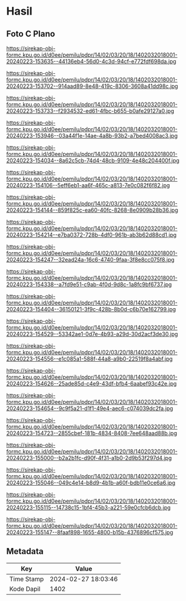 # Hasil

## Foto C Plano

https://sirekap-obj-formc.kpu.go.id/d0ee/pemilu/pdpr/14/02/03/20/18/1402032018001-20240223-153635--44136eb4-56d0-4c3d-94cf-e772fdf698da.jpg

https://sirekap-obj-formc.kpu.go.id/d0ee/pemilu/pdpr/14/02/03/20/18/1402032018001-20240223-153702--914aad89-8e48-419c-8306-3608a41dd98c.jpg

https://sirekap-obj-formc.kpu.go.id/d0ee/pemilu/pdpr/14/02/03/20/18/1402032018001-20240223-153733--f2934532-ed61-4fbc-b655-b0afe29127a0.jpg

https://sirekap-obj-formc.kpu.go.id/d0ee/pemilu/pdpr/14/02/03/20/18/1402032018001-20240223-153946--03a44f1e-14ae-4a8b-93b2-a7bed4008ac3.jpg

https://sirekap-obj-formc.kpu.go.id/d0ee/pemilu/pdpr/14/02/03/20/18/1402032018001-20240223-154034--8a62c5cb-74d4-48cb-9109-4e48c204400f.jpg

https://sirekap-obj-formc.kpu.go.id/d0ee/pemilu/pdpr/14/02/03/20/18/1402032018001-20240223-154106--5eff6eb1-aa6f-465c-a813-7e0c082f6f82.jpg

https://sirekap-obj-formc.kpu.go.id/d0ee/pemilu/pdpr/14/02/03/20/18/1402032018001-20240223-154144--859f825c-ea60-40fc-8268-8e0909b28b36.jpg

https://sirekap-obj-formc.kpu.go.id/d0ee/pemilu/pdpr/14/02/03/20/18/1402032018001-20240223-154214--e7ba0372-728b-4df0-961b-ab3b62d88cd1.jpg

https://sirekap-obj-formc.kpu.go.id/d0ee/pemilu/pdpr/14/02/03/20/18/1402032018001-20240223-154247--32ead24a-16c6-4740-9faa-3f8e8cc075f8.jpg

https://sirekap-obj-formc.kpu.go.id/d0ee/pemilu/pdpr/14/02/03/20/18/1402032018001-20240223-154338--a7fd9e51-c9ab-4f0d-9d8c-1a8fc9bf6737.jpg

https://sirekap-obj-formc.kpu.go.id/d0ee/pemilu/pdpr/14/02/03/20/18/1402032018001-20240223-154404--36150121-3f9c-428b-8b0d-c6b70e162799.jpg

https://sirekap-obj-formc.kpu.go.id/d0ee/pemilu/pdpr/14/02/03/20/18/1402032018001-20240223-154529--53342ae1-0d7e-4b93-a29d-30d2acf3de30.jpg

https://sirekap-obj-formc.kpu.go.id/d0ee/pemilu/pdpr/14/02/03/20/18/1402032018001-20240223-154556--e1c085a1-588f-44a8-a9b0-22519f8a4abf.jpg

https://sirekap-obj-formc.kpu.go.id/d0ee/pemilu/pdpr/14/02/03/20/18/1402032018001-20240223-154626--25ade85d-c4e9-43df-bfb4-6aabef93c42e.jpg

https://sirekap-obj-formc.kpu.go.id/d0ee/pemilu/pdpr/14/02/03/20/18/1402032018001-20240223-154654--9c9f5a21-d1f1-49e4-aec6-c074039dc2fa.jpg

https://sirekap-obj-formc.kpu.go.id/d0ee/pemilu/pdpr/14/02/03/20/18/1402032018001-20240223-154723--2855cbef-181b-4834-8408-7ee648aad88b.jpg

https://sirekap-obj-formc.kpu.go.id/d0ee/pemilu/pdpr/14/02/03/20/18/1402032018001-20240223-155000--b2a2b1fc-d90f-4f31-a1b0-2d9b53f297d4.jpg

https://sirekap-obj-formc.kpu.go.id/d0ee/pemilu/pdpr/14/02/03/20/18/1402032018001-20240223-155046--049c4e14-b8d9-4b1b-a60f-bdb11e0ce6a6.jpg

https://sirekap-obj-formc.kpu.go.id/d0ee/pemilu/pdpr/14/02/03/20/18/1402032018001-20240223-155115--14738c15-1bf4-45b3-a221-59e0cfcb6dcb.jpg

https://sirekap-obj-formc.kpu.go.id/d0ee/pemilu/pdpr/14/02/03/20/18/1402032018001-20240223-155147--8faaf898-1655-4800-b15b-4376896cf575.jpg


## Metadata

| Key        | Value               |
| ---------- | ------------------- |
| Time Stamp | 2024-02-27 18:03:46 |
| Kode Dapil | 1402                |




